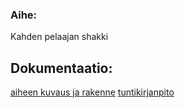 ### Aihe:
Kahden pelaajan shakki

## Dokumentaatio:

[aiheen kuvaus ja rakenne](dokumentointi/aiheenKuvausJaRakenne.md)
[tuntikirjanpito](dokumentointi/tuntikirjanpito.md)
